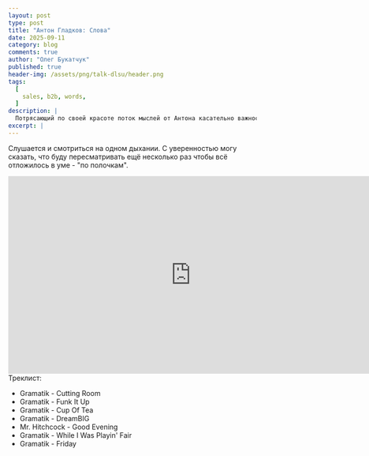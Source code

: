 ```yaml
---
layout: post
type: post
title: "Антон Гладков: Слова"
date: 2025-09-11
category: blog
comments: true
author: "Олег Букатчук"
published: true
header-img: /assets/png/talk-dlsu/header.png
tags:
  [
    sales, b2b, words,
  ]
description: |
  Потрясающий по своей красоте поток мыслей от Антона касательно важности правильно подобранных слов в нужный момент времени...
excerpt: |
---
```


Слушается и смотриться на одном дыхании. С уверенностью могу сказать, что буду пересматривать ещё несколько раз чтобы всё отложилось в уме - "по полочкам".
 
<iframe width="740" height="400" src="https://www.youtube.com/embed/vZ908VUqXUk?si=wA_bmBsgCsaP19Fy" title="YouTube video player" frameborder="0" allow="accelerometer; autoplay; clipboard-write; encrypted-media; gyroscope; picture-in-picture; web-share" referrerpolicy="strict-origin-when-cross-origin" allowfullscreen></iframe>
<br/>
Треклист:
<ul>
<li>Gramatik - Cutting Room</li>
<li>Gramatik - Funk It Up</li>
<li>Gramatik - Cup Of Tea</li>
<li>Gramatik - DreamBIG</li>
<li>Mr. Hitchcock - Good Evening </li>
<li>Gramatik - While I Was Playin' Fair</li>
<li>Gramatik - Friday</li>
</ul>
